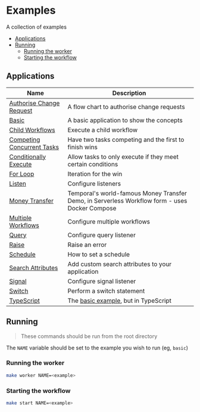 # Examples

A collection of examples

<!-- toc -->

* [Applications](#applications)
* [Running](#running)
  * [Running the worker](#running-the-worker)
  * [Starting the workflow](#starting-the-workflow)

<!-- Regenerate with "pre-commit run -a markdown-toc" -->

<!-- tocstop -->

## Applications

| Name                                                        | Description                                                                                    |
| ----------------------------------------------------------- | ---------------------------------------------------------------------------------------------- |
| [Authorise Change Request](./authorise-change-request/)     | A flow chart to authorise change requests                                                      |
| [Basic](./basic/)                                           | A basic application to show the concepts                                                       |
| [Child Workflows](./child-workflows/)                       | Execute a child workflow                                                                       |
| [Competing Concurrent Tasks](./competing-concurrent-tasks/) | Have two tasks competing and the first to finish wins                                          |
| [Conditionally Execute](./conditionally-execute/)           | Allow tasks to only execute if they meet certain conditions                                    |
| [For Loop](./for-loop)                                      | Iteration for the win                                                                          |
| [Listen](./listen/)                                         | Configure listeners                                                                            |
| [Money Transfer](./money-transfer/)                         | Temporal's world-famous Money Transfer Demo, in Serverless Workflow form - uses Docker Compose |
| [Multiple Workflows](./multiple-workflows/)                 | Configure multiple workflows                                                                   |
| [Query](./query/)                                           | Configure query listener                                                                       |
| [Raise](./raise/)                                           | Raise an error                                                                                 |
| [Schedule](./schedule/)                                     | How to set a schedule                                                                          |
| [Search Attributes](./search-attributes//)                  | Add custom search attributes to your application                                               |
| [Signal](./signal/)                                         | Configure signal listener                                                                      |
| [Switch](./switch/)                                         | Perform a switch statement                                                                     |
| [TypeScript](./typescript/)                                 | The [basic example](./basic/), but in TypeScript                                               |

## Running

> These commands should be run from the root directory

The `NAME` variable should be set to the example you wish to run (eg, `basic`)

### Running the worker

```sh
make worker NAME=<example>
```

### Starting the workflow

```sh
make start NAME=<example>
```
